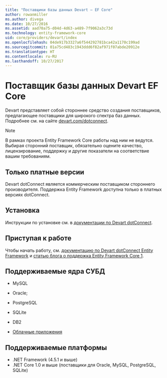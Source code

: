 ```yaml
---
title: "Поставщики базы данных Devart — EF Core"
author: rowanmiller
ms.author: divega
ms.date: 10/27/2016
ms.assetid: aad70a75-d04d-4d63-a489-7f9062a3c73d
ms.technology: entity-framework-core
uid: core/providers/devart/index
ms.openlocfilehash: 04de917b3327a6f544292781bca42a1170c199ad
ms.sourcegitcommit: 01a75cd483c1943ddd6f82af971f07abde20912e
ms.translationtype: HT
ms.contentlocale: ru-RU
ms.lasthandoff: 10/27/2017
---
```

# <a name="devart-ef-core-database-providers"></a>Поставщик базы данных Devart EF Core

Devart представляет собой стороннее средство создания поставщиков, предлагающее поставщики для широкого спектра баз данных. Подробнее см. на сайте [devart.com/dotconnect](https://www.devart.com/dotconnect/).

> [!NOTE]  
> В рамках проекта Entity Framework Core работы над ним не ведутся. Выбирая сторонний поставщик, обязательно оцените качество, лицензирование, поддержку и другие показатели на соответствие вашим требованиям.

## <a name="paid-versions-only"></a>Только платные версии

Devart dotConnect является коммерческим поставщиком стороннего производителя. Поддержка Entity Framework доступна только в платных версиях dotConnect.

## <a name="install"></a>Установка

Инструкции по установке см. в [документации по Devart dotConnect](https://www.devart.com/dotconnect/).

## <a name="get-started"></a>Приступая к работе

Чтобы начать работу, см. [документацию по Devart dotConnect Entity Framework](https://www.devart.com/dotconnect/entityframework.html) и [статью блога о поддержка Entity Framework Core 1](http://blog.devart.com/entity-framework-core-1-entity-framework-7-support.html).

## <a name="supported-database-engines"></a>Поддерживаемые ядра СУБД

* MySQL

* Oracle;

* PostgreSQL

* SQLite

* DB2

* [Облачные приложения](https://www.devart.com/dotconnect/#cloud)

## <a name="supported-platforms"></a>Поддерживаемые платформы

* .NET Framework (4.5.1 и выше)
* .NET Core 1.0 и выше (поставщики для Oracle, MySQL, PostgreSQL, SQLite)
